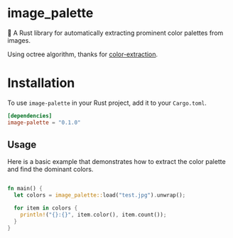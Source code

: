 # image_palette

🎨 A Rust library for automatically extracting prominent color palettes from images.

Using octree algorithm, thanks for [color-extraction](https://github.com/xiong35/color-extraction).

# Installation

To use `image-palette` in your Rust project, add it to your `Cargo.toml`.

```toml
[dependencies]
image-palette = "0.1.0"
```

## Usage

Here is a basic example that demonstrates how to extract the color palette and find the dominant colors.

```rust

fn main() {
  let colors = image_palette::load("test.jpg").unwrap();

  for item in colors {
    println!("{}:{}", item.color(), item.count());
  }
}
```
